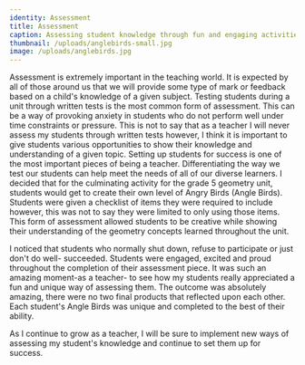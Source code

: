 ```yaml
---
identity: Assessment
title: Assessment
caption: Assessing student knowledge through fun and engaging activities.
thumbnail: /uploads/anglebirds-small.jpg
image: /uploads/anglebirds.jpg
---
```



Assessment is extremely important in the teaching world. It is expected by all of those around us that we will provide some type of mark or feedback based on a child's knowledge of a given subject. Testing students during a unit through written tests is the most common form of assessment. This can be a way of provoking anxiety in students who do not perform well under time constraints or pressure. This is not to say that as a teacher I will never assess my students through written tests however, I think it is important to give students various opportunities to show their knowledge and understanding of a given topic. Setting up students for success is one of the most important pieces of being a teacher. Differentiating the way we test our students can help meet the needs of all of our diverse learners. I decided that for the culminating activity for the grade 5 geometry unit, students would get to create their own level of Angry Birds (Angle Birds). Students were given a checklist of items they were required to include however, this was not to say they were limited to only using those items. This form of assessment allowed students to be creative while showing their understanding of the geometry concepts learned throughout the unit.&nbsp;

I noticed that students who normally shut down, refuse to participate or just don't do well- succeeded. Students were engaged, excited and proud throughout the completion of their assessment piece. It was such an amazing moment-as a teacher- to see how my students really appreciated a fun and unique way of assessing them. The outcome was absolutely amazing, there were no two final products that reflected upon each other. Each student's Angle Birds was unique and completed to the best of their ability.&nbsp;

As I continue to grow as a teacher, I will be sure to implement new ways of assessing my student's knowledge and continue to set them up for success.